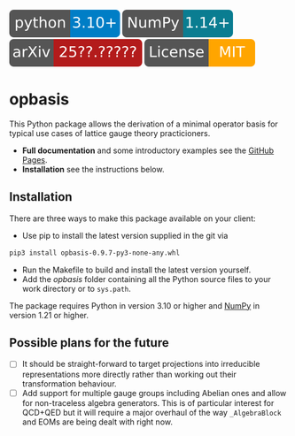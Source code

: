 [![](docs/_static/images/python310.svg)](https://www.python.org/downloads/) [![](docs/_static/images/numpy121.svg)](https://numpy.org/install/) [![](docs/_static/images/arXiv.svg)](https://arxiv.org) [![Licence: MIT](docs/_static/images/license.svg)](LICENSE)
# opbasis
This Python package allows the derivation of a minimal operator basis for typical use cases of lattice gauge theory practicioners.
- **Full documentation** and some introductory examples see the [GitHub Pages](https://nikolai-husung.github.io/opbasis/).
- **Installation** see the instructions below.

## Installation
There are three ways to make this package available on your client:
- Use pip to install the latest version supplied in the git via
```bash
pip3 install opbasis-0.9.7-py3-none-any.whl
```
- Run the Makefile to build and install the latest version yourself.
- Add the *opbasis* folder containing all the Python source files to your work directory or to `sys.path`.

The package requires Python in version 3.10 or higher and [NumPy](https://numpy.org/install/) in version 1.21 or higher.

## Possible plans for the future
- [ ] It should be straight-forward to target projections into irreducible representations more directly rather than working out their transformation behaviour.
- [ ] Add support for multiple gauge groups including Abelian ones and allow for non-traceless algebra generators. This is of particular interest for QCD+QED but it will require a major overhaul of the way `_AlgebraBlock` and EOMs are being dealt with right now.
